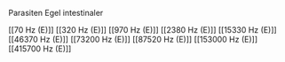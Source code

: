Parasiten Egel intestinaler

[[70 Hz (E)]]
[[320 Hz (E)]]
[[970 Hz (E)]]
[[2380 Hz (E)]]
[[15330 Hz (E)]]
[[46370 Hz (E)]]
[[73200 Hz (E)]]
[[87520 Hz (E)]]
[[153000 Hz (E)]]
[[415700 Hz (E)]]